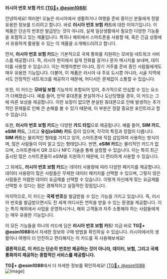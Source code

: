 **러시아 번호 보험 카드 [[TG💪+ @esim1088](https://t.me/s/esim1088)]**

안녕하세요! 여러분! 오늘은 러시아에서 생활하거나 여행을 준비 중이신 분들에게 정말 유용한 정보를 드리려고 합니다. 바로 **러시아 번호 보험 카드**에 대한 이야기입니다. 이 제품은 단순히 번호만 발급받는 것이 아니라, 실제 일상생활에서 필요한 다양한 기능들을 포함하고 있는 제품입니다. 특히나 해외에서 스마트폰을 사용할 때, 혹은 긴급 상황에서 유용하게 활용될 수 있는 이 제품을 소개해드리려고 합니다.

먼저, **러시아 번호 보험 카드**는 기본적으로 국제 통화를 지원하는 모바일 네트워크 서비스를 제공합니다. 즉, 러시아 현지에서 쉽게 전화를 걸거나 문자 메시지를 보내며, 데이터를 사용할 수 있습니다. 이는 여행자뿐만 아니라, 장기 거주를 준비 중인 사람들에게도 매우 유용한 기능입니다. 더불어, 이 제품은 러시아 내 주요 도시뿐 아니라, 시골 지역에서도 안정적인 네트워크를 제공하기 때문에, 어디서든 문제없이 소통할 수 있습니다.

또한, 이 카드는 **모바일 보험** 기능까지 포함되어 있어, 추가적으로 안심할 수 있는 요소가 더해졌습니다. 예를 들어, 만약 휴대폰을 분실하거나 도난당했을 경우, 이 카드는 그에 따른 보상을 제공합니다. 이런 보장이 없으면 분실된 휴대폰으로 인해 발생하는 추가적인 문제들로 인해 큰 손해를 볼 수 있기 때문에, 이 부분은 정말 중요한 포인트라고 할 수 있습니다.

또한, **러시아 번호 보험 카드**는 다양한 **카드 타입**으로 제공됩니다. 예를 들어, **SIM 카드**, **eSIM 카드**, 그리고 **유심(eSIM) 카드** 등이 있으며, 각각의 특징과 장점이 다릅니다. **SIM 카드**는 물리적인 형태를 가지고 있어, 스마트폰에 직접 삽입하여 사용하는 방식이며, 많은 사람들이 이미 알고 있는 형태입니다. 반면, **eSIM 카드**는 물리적인 카드가 없으며, 스마트폰에서 QR 코드나 NFC 기술을 통해 설정할 수 있습니다. 이는 특히 최근 출시된 많은 스마트폰들이 eSIM을 지원하기 때문에, 더 편리하게 사용할 수 있습니다.

그 외에도, **러시아 번호 보험 카드**는 데이터 사용량에 따라 다양한 패키지를 제공합니다. 데이터 사용량이 많은 사람들은 무제한 데이터 패키지를 선택할 수 있으며, 그렇지 않은 사람들은 저렴한 데이터 요금제를 선택할 수 있습니다. 이렇게 자신에게 맞는 요금제를 선택할 수 있다는 점은 경제적이고 실질적인 장점입니다.

마지막으로, 이 카드는 **국제 번호**를 발급받을 수 있는 기능을 가지고 있습니다. 즉, 러시아 번호를 발급받으면서도 전 세계 어디서든 연락을 받을 수 있는 환경을 제공합니다. 이는 특히 해외에서 사업을 운영하시거나, 해외 고객들과 자주 소통해야 하는 사람들에게는 매우 유용한 기능입니다.

이 모든 기능들을 하나의 카드에 담은 **러시아 번호 보험 카드**! 지금 바로 **TG💪+ @esim1088**에서 자세한 정보와 구매 방법을 확인하실 수 있습니다. 러시아에서의 생활이나 여행이 더 안전하고 편리해지는 이 카드를 꼭 사용해보세요!

**결론적으로, 이 카드는 단순히 번호만 제공하는 것이 아니라, 데이터, 보험, 그리고 국제 통화까지 제공하는 종합적인 서비스를 제공합니다.**

**TG💪+ @esim1088**에서 더 자세한 정보를 확인하세요! [[TG💪+ @esim1088](https://t.me/s/esim1088) ![Image](https://i.postimg.cc/Y0z9fWf4/image.png)]